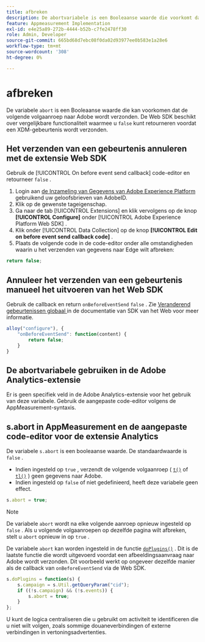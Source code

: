 ```yaml
---
title: afbreken
description: De abortvariabele is een Booleaanse waarde die voorkomt dat een hit wordt verzonden naar Adobe-servers voor gegevensverzameling.
feature: Appmeasurement Implementation
exl-id: e4e25a89-272b-4444-b52b-c7fe2478ff30
role: Admin, Developer
source-git-commit: 665bd68d7ebc08f0da02d93977ee0b583e1a28e6
workflow-type: tm+mt
source-wordcount: '308'
ht-degree: 0%

---
```


# afbreken

De variabele `abort` is een Booleaanse waarde die kan voorkomen dat de volgende volgaanroep naar Adobe wordt verzonden. De Web SDK beschikt over vergelijkbare functionaliteit waarmee u `false` kunt retourneren voordat een XDM-gebeurtenis wordt verzonden.

## Het verzenden van een gebeurtenis annuleren met de extensie Web SDK

Gebruik de [!UICONTROL On before event send callback] code-editor en retourneer `false` .

1. Login aan [ de Inzameling van Gegevens van Adobe Experience Platform ](https://experience.adobe.com/data-collection) gebruikend uw geloofsbrieven van AdobeID.
1. Klik op de gewenste tageigenschap.
1. Ga naar de tab [!UICONTROL Extensions] en klik vervolgens op de knop **[!UICONTROL Configure]** onder [!UICONTROL Adobe Experience Platform Web SDK] .
1. Klik onder [!UICONTROL Data Collection] op de knop **[!UICONTROL Edit on before event send callback code]** .
1. Plaats de volgende code in de code-editor onder alle omstandigheden waarin u het verzenden van gegevens naar Edge wilt afbreken:

```js
return false;
```

## Annuleer het verzenden van een gebeurtenis manueel het uitvoeren van het Web SDK

Gebruik de callback en return `onBeforeEventSend` `false` . Zie [ Veranderend gebeurtenissen globaal ](https://experienceleague.adobe.com/docs/experience-platform/edge/fundamentals/tracking-events.html#modifying-events-globally) in de documentatie van SDK van het Web voor meer informatie.

```js
alloy("configure"), {
    "onBeforeEventSend": function(content) {
        return false;
    }
}
```

## De abortvariabele gebruiken in de Adobe Analytics-extensie

Er is geen specifiek veld in de Adobe Analytics-extensie voor het gebruik van deze variabele. Gebruik de aangepaste code-editor volgens de AppMeasurement-syntaxis.

## s.abort in AppMeasurement en de aangepaste code-editor voor de extensie Analytics

De variabele `s.abort` is een booleaanse waarde. De standaardwaarde is `false` .

* Indien ingesteld op `true` , verzendt de volgende volgaanroep ( [`t()`](../functions/t-method.md) of [`tl()`](../functions/tl-method.md) ) geen gegevens naar Adobe.
* Indien ingesteld op `false` of niet gedefinieerd, heeft deze variabele geen effect.

```js
s.abort = true;
```

>[!NOTE]
>
>De variabele `abort` wordt na elke volgende aanroep opnieuw ingesteld op `false` . Als u volgende volgaanroepen op dezelfde pagina wilt afbreken, stelt u `abort` opnieuw in op `true` .

De variabele `abort` kan worden ingesteld in de functie [`doPlugins()`](../functions/doplugins.md) . Dit is de laatste functie die wordt uitgevoerd voordat een afbeeldingsaanvraag naar Adobe wordt verzonden. Dit voorbeeld werkt op ongeveer dezelfde manier als de callback van `onBeforeEventSend` via de Web SDK.

```js
s.doPlugins = function(s) {
    s.campaign = s.Util.getQueryParam("cid");
    if ((!s.campaign) && (!s.events)) {
        s.abort = true;
    }
};
```

U kunt de logica centraliseren die u gebruikt om activiteit te identificeren die u niet wilt volgen, zoals sommige douaneverbindingen of externe verbindingen in vertoningsadvertenties.
